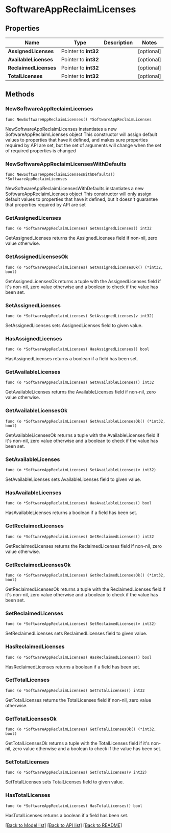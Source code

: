 # SoftwareAppReclaimLicenses

## Properties

Name | Type | Description | Notes
------------ | ------------- | ------------- | -------------
**AssignedLicenses** | Pointer to **int32** |  | [optional] 
**AvailableLicenses** | Pointer to **int32** |  | [optional] 
**ReclaimedLicenses** | Pointer to **int32** |  | [optional] 
**TotalLicenses** | Pointer to **int32** |  | [optional] 

## Methods

### NewSoftwareAppReclaimLicenses

`func NewSoftwareAppReclaimLicenses() *SoftwareAppReclaimLicenses`

NewSoftwareAppReclaimLicenses instantiates a new SoftwareAppReclaimLicenses object
This constructor will assign default values to properties that have it defined,
and makes sure properties required by API are set, but the set of arguments
will change when the set of required properties is changed

### NewSoftwareAppReclaimLicensesWithDefaults

`func NewSoftwareAppReclaimLicensesWithDefaults() *SoftwareAppReclaimLicenses`

NewSoftwareAppReclaimLicensesWithDefaults instantiates a new SoftwareAppReclaimLicenses object
This constructor will only assign default values to properties that have it defined,
but it doesn't guarantee that properties required by API are set

### GetAssignedLicenses

`func (o *SoftwareAppReclaimLicenses) GetAssignedLicenses() int32`

GetAssignedLicenses returns the AssignedLicenses field if non-nil, zero value otherwise.

### GetAssignedLicensesOk

`func (o *SoftwareAppReclaimLicenses) GetAssignedLicensesOk() (*int32, bool)`

GetAssignedLicensesOk returns a tuple with the AssignedLicenses field if it's non-nil, zero value otherwise
and a boolean to check if the value has been set.

### SetAssignedLicenses

`func (o *SoftwareAppReclaimLicenses) SetAssignedLicenses(v int32)`

SetAssignedLicenses sets AssignedLicenses field to given value.

### HasAssignedLicenses

`func (o *SoftwareAppReclaimLicenses) HasAssignedLicenses() bool`

HasAssignedLicenses returns a boolean if a field has been set.

### GetAvailableLicenses

`func (o *SoftwareAppReclaimLicenses) GetAvailableLicenses() int32`

GetAvailableLicenses returns the AvailableLicenses field if non-nil, zero value otherwise.

### GetAvailableLicensesOk

`func (o *SoftwareAppReclaimLicenses) GetAvailableLicensesOk() (*int32, bool)`

GetAvailableLicensesOk returns a tuple with the AvailableLicenses field if it's non-nil, zero value otherwise
and a boolean to check if the value has been set.

### SetAvailableLicenses

`func (o *SoftwareAppReclaimLicenses) SetAvailableLicenses(v int32)`

SetAvailableLicenses sets AvailableLicenses field to given value.

### HasAvailableLicenses

`func (o *SoftwareAppReclaimLicenses) HasAvailableLicenses() bool`

HasAvailableLicenses returns a boolean if a field has been set.

### GetReclaimedLicenses

`func (o *SoftwareAppReclaimLicenses) GetReclaimedLicenses() int32`

GetReclaimedLicenses returns the ReclaimedLicenses field if non-nil, zero value otherwise.

### GetReclaimedLicensesOk

`func (o *SoftwareAppReclaimLicenses) GetReclaimedLicensesOk() (*int32, bool)`

GetReclaimedLicensesOk returns a tuple with the ReclaimedLicenses field if it's non-nil, zero value otherwise
and a boolean to check if the value has been set.

### SetReclaimedLicenses

`func (o *SoftwareAppReclaimLicenses) SetReclaimedLicenses(v int32)`

SetReclaimedLicenses sets ReclaimedLicenses field to given value.

### HasReclaimedLicenses

`func (o *SoftwareAppReclaimLicenses) HasReclaimedLicenses() bool`

HasReclaimedLicenses returns a boolean if a field has been set.

### GetTotalLicenses

`func (o *SoftwareAppReclaimLicenses) GetTotalLicenses() int32`

GetTotalLicenses returns the TotalLicenses field if non-nil, zero value otherwise.

### GetTotalLicensesOk

`func (o *SoftwareAppReclaimLicenses) GetTotalLicensesOk() (*int32, bool)`

GetTotalLicensesOk returns a tuple with the TotalLicenses field if it's non-nil, zero value otherwise
and a boolean to check if the value has been set.

### SetTotalLicenses

`func (o *SoftwareAppReclaimLicenses) SetTotalLicenses(v int32)`

SetTotalLicenses sets TotalLicenses field to given value.

### HasTotalLicenses

`func (o *SoftwareAppReclaimLicenses) HasTotalLicenses() bool`

HasTotalLicenses returns a boolean if a field has been set.


[[Back to Model list]](../README.md#documentation-for-models) [[Back to API list]](../README.md#documentation-for-api-endpoints) [[Back to README]](../README.md)



